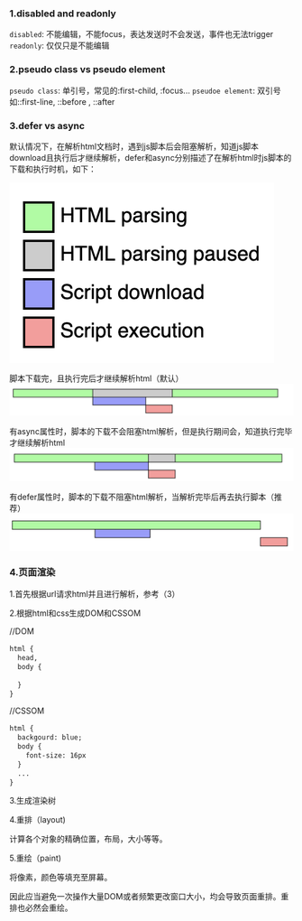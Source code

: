 ### 1.disabled and readonly

`disabled`: 不能编辑，不能focus，表达发送时不会发送，事件也无法trigger
`readonly`: 仅仅只是不能编辑

### 2.pseudo class vs pseudo element

`pseudo class`: 单引号，常见的:first-child, :focus...
`pseudoe element`: 双引号 如::first-line, ::before , ::after

### 3.defer vs async

默认情况下，在解析html文档时，遇到js脚本后会阻塞解析，知道js脚本download且执行后才继续解析，defer和async分别描述了在解析html时js脚本的下载和执行时机，如下：

![](/images/css/1.png)

脚本下载完，且执行完后才继续解析html（默认）
![](/images/css/2.png)

有async属性时，脚本的下载不会阻塞html解析，但是执行期间会，知道执行完毕才继续解析html
![](/images/css/3.png)

有defer属性时，脚本的下载不阻塞html解析，当解析完毕后再去执行脚本（推荐）
![](/images/css/4.png)


### 4.页面渲染

1.首先根据url请求html并且进行解析，参考（3）

2.根据html和css生成DOM和CSSOM

//DOM

```
html {
  head,
  body {

  }
}
```

//CSSOM

```
html {
  backgourd: blue;
  body {
    font-size: 16px
  }
  ...
}
```

3.生成渲染树

4.重排（layout)

计算各个对象的精确位置，布局，大小等等。

5.重绘（paint)

将像素，颜色等填充至屏幕。

因此应当避免一次操作大量DOM或者频繁更改窗口大小，均会导致页面重排。重排也必然会重绘。